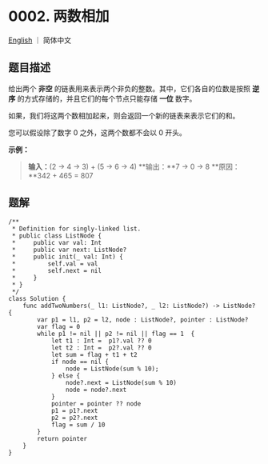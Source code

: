 # 0002. 两数相加

[English](./README.md) ｜ 简体中文



## 题目描述

给出两个 **非空** 的链表用来表示两个非负的整数。其中，它们各自的位数是按照 **逆序** 的方式存储的，并且它们的每个节点只能存储 **一位** 数字。

如果，我们将这两个数相加起来，则会返回一个新的链表来表示它们的和。

您可以假设除了数字 0 之外，这两个数都不会以 0 开头。

**示例：**

>**输入：**(2 -> 4 -> 3) + (5 -> 6 -> 4)
>**输出：**7 -> 0 -> 8
>**原因：**342 + 465 = 807



## 题解

```
/**
 * Definition for singly-linked list.
 * public class ListNode {
 *     public var val: Int
 *     public var next: ListNode?
 *     public init(_ val: Int) {
 *         self.val = val
 *         self.next = nil
 *     }
 * }
 */
class Solution {
    func addTwoNumbers(_ l1: ListNode?, _ l2: ListNode?) -> ListNode? {
        var p1 = l1, p2 = l2, node : ListNode?, pointer : ListNode?
        var flag = 0
        while p1 != nil || p2 != nil || flag == 1  {
            let t1 : Int =  p1?.val ?? 0
            let t2 : Int =  p2?.val ?? 0
            let sum = flag + t1 + t2
            if node == nil {
                node = ListNode(sum % 10);
            } else {
                node?.next = ListNode(sum % 10)
                node = node?.next
            }
            pointer = pointer ?? node
            p1 = p1?.next
            p2 = p2?.next
            flag = sum / 10
        }
        return pointer
    }
}
```
